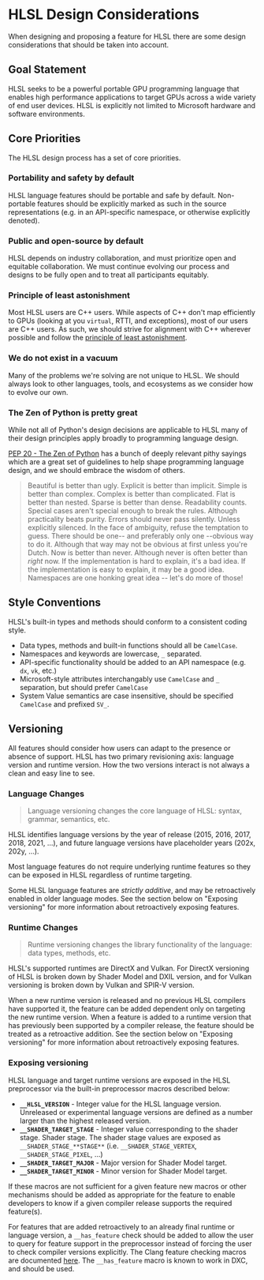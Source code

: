 # HLSL Design Considerations

When designing and proposing a feature for HLSL there are some design
considerations that should be taken into account.

## Goal Statement

HLSL seeks to be a powerful portable GPU programming language that enables high
performance applications to target GPUs across a wide variety of end user
devices. HLSL is explicitly not limited to Microsoft hardware and software
environments.

## Core Priorities

The HLSL design process has a set of core priorities.

### Portability and safety by default

HLSL language features should be portable and safe by default. Non-portable
features should be explicitly marked as such in the source representations (e.g.
in an API-specific namespace, or otherwise explicitly denoted).

### Public and open-source by default

HLSL depends on industry collaboration, and must prioritize open and equitable
collaboration. We must continue evolving our process and designs to be fully
open and to treat all participants equitably.

### Principle of least astonishment

Most HLSL users are C++ users. While aspects of C++ don't map efficiently to
GPUs (looking at you `virtual`, RTTI, and exceptions), most of our users are C++
users. As such, we should strive for alignment with C++ wherever possible and
follow the [principle of least
astonishment](https://en.wikipedia.org/wiki/Principle_of_least_astonishment).

### We do not exist in a vacuum

Many of the problems we're solving are not unique to HLSL. We should always look
to other languages, tools, and ecosystems as we consider how to evolve our own.

### The Zen of Python is pretty great

While not all of Python's design decisions are applicable to HLSL many of their
design principles apply broadly to programming language design.

[PEP 20 - The Zen of Python](https://peps.python.org/pep-0020/) has a bunch of
deeply relevant pithy sayings which are a great set of guidelines to help shape
programming language design, and we should embrace the wisdom of others.

> Beautiful is better than ugly.
> Explicit is better than implicit.
> Simple is better than complex.
> Complex is better than complicated.
> Flat is better than nested.
> Sparse is better than dense.
> Readability counts.
> Special cases aren't special enough to break the rules.
> Although practicality beats purity.
> Errors should never pass silently.
> Unless explicitly silenced.
> In the face of ambiguity, refuse the temptation to guess.
> There should be one-- and preferably only one --obvious way to do it.
> Although that way may not be obvious at first unless you're Dutch.
> Now is better than never.
> Although never is often better than *right* now.
> If the implementation is hard to explain, it's a bad idea.
> If the implementation is easy to explain, it may be a good idea.
> Namespaces are one honking great idea -- let's do more of those!

## Style Conventions

HLSL's built-in types and methods should conform to a consistent coding style.

* Data types, methods and built-in functions should all be `CamelCase`.
* Namespaces and keywords are lowercase, `_` separated.
* API-specific functionality should be added to an API namespace (e.g. `dx`,
  `vk`, etc.)
* Microsoft-style attributes interchangably use `CamelCase` and `_` separation,
  but should prefer `CamelCase`
* System Value semantics are case insensitive, should be specified `CamelCase`
  and prefixed `SV_`.

## Versioning

All features should consider how users can adapt to the presence or absence of
support. HLSL has two primary revisioning axis: language version and runtime
version. How the two versions interact is not always a clean and easy line to
see.

### Language Changes

> Language versioning changes the core language of HLSL: syntax, grammar,
> semantics, etc.

HLSL identifies language versions by the year of release (2015, 2016, 2017,
2018, 2021, ...), and future language versions have placeholder years (202x,
202y, ...).

Most language features do not require underlying runtime features so they can be
exposed in HLSL regardless of runtime targeting.

Some HLSL language features are _strictly additive_, and may be retroactively
enabled in older language modes. See the section below on "Exposing versioning"
for more information about retroactively exposing features.

### Runtime Changes

> Runtime versioning changes the library functionality of the language: data
> types, methods, etc.

HLSL's supported runtimes are DirectX and Vulkan. For DirectX versioning of HLSL
is broken down by Shader Model and DXIL version, and for Vulkan versioning is
broken down by Vulkan and SPIR-V version.

When a new runtime version is released and no previous HLSL compilers have
supported it, the feature can be added dependent only on targeting the new
runtime version. When a feature is added to a runtime version that has
previously been supported by a compiler release, the feature should be treated
as a retroactive addition. See the section below on "Exposing versioning" for
more information about retroactively exposing features.

### Exposing versioning

HLSL language and target runtime versions are exposed in the HLSL preprocessor
via the built-in preprocessor macros described below:

* **`__HLSL_VERSION`** - Integer value for the HLSL language version. Unreleased
  or experimental language versions are defined as a number larger than the
  highest released version.
* **`__SHADER_TARGET_STAGE`** - Integer value corresponding to the shader stage.
  Shader stage. The shader stage values are exposed as
  `__SHADER_STAGE_**STAGE**` (i.e. `__SHADER_STAGE_VERTEX`,
  `__SHADER_STAGE_PIXEL`, ...)
* **`__SHADER_TARGET_MAJOR`** - Major version for Shader Model target.
* **`__SHADER_TARGET_MINOR`** - Minor version for Shader Model target.

If these macros are not sufficient for a given feature new macros or other
mechanisms should be added as appropriate for the feature to enable developers
to know if a given compiler release supports the required feature(s).

For features that are added retroactively to an already final runtime or
language version, a `__has_feature` check should be added to allow the user to
query for feature support in the preprocessor instead of forcing the user to
check compiler versions explicitly. The Clang feature checking macros are
documented
[here](https://clang.llvm.org/docs/LanguageExtensions.html#feature-checking-macros).
The `__has_feature` macro is known to work in DXC, and should be used.
